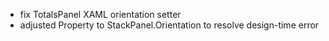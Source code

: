- fix TotalsPanel XAML orientation setter
- adjusted Property to StackPanel.Orientation to resolve design-time error
